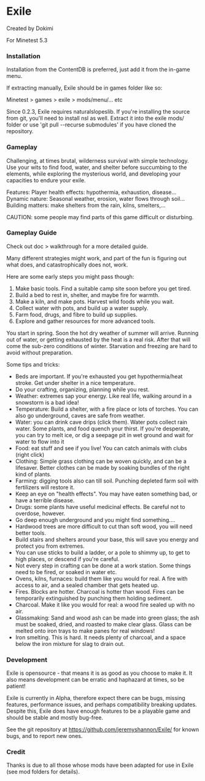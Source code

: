 # Exile
Created by Dokimi

For Minetest 5.3

### Installation
Installation from the ContentDB is preferred, just add it from the in-game menu.

If extracting manually, Exile should be in games folder like so:

Minetest > games > exile > mods/menu/... etc

Since 0.2.3, Exile requires naturalslopeslib. If you're installing the source
from git, you'll need to install nsl as well. Extract it into the exile mods/
folder or use 'git pull --recurse submodules' if you have cloned the repository.

### Gameplay
Challenging, at times brutal, wilderness survival with simple technology.
Use your wits to find food, water, and shelter before succumbing to the elements,
while exploring the mysterious world, and developing your capacities to endure your exile.

Features:
Player health effects: hypothermia, exhaustion, disease...
Dynamic nature: Seasonal weather, erosion, water flows through soil...
Building matters: make shelters from the rain, kilns, smelters,...

CAUTION: some people may find parts of this game difficult or disturbing.

### Gameplay Guide
Check out doc > walkthrough for a more detailed guide.

Many different strategies might work, and part of the fun is figuring out what does,
and catastrophically does not, work.

Here are some early steps you might pass though:
1. Make basic tools. Find a suitable camp site soon before you get tired.
2. Build a bed to rest in, shelter, and maybe fire for warmth.
3. Make a kiln, and make pots. Harvest wild foods while you wait.
4. Collect water with pots, and build up a water supply.
5. Farm food, drugs, and fibre to build up supplies.
6. Explore and gather resources for more advanced tools.

You start in spring. Soon the hot dry weather of summer will arrive.
Running out of water, or getting exhausted by the heat is a real risk.
After that will come the sub-zero conditions of winter.
Starvation and freezing are hard to avoid without preparation.


Some tips and tricks:
- Beds are important. If you're exhausted you get hypothermia/heat stroke. Get under shelter in a nice temperature.
- Do your crafting, organizing, planning while you rest.
- Weather: extremes sap your energy. Like real life, walking around in a snowstorm is a bad idea!
- Temperature: Build a shelter, with a fire place or lots of torches. You can also go underground, caves are safe from weather.
- Water: you can drink cave drips (click them). Water pots collect rain water. Some plants, and food quench your thirst. If you're desperate, you can try to melt ice, or dig a seepage pit in wet ground and wait for water to flow into it
- Food: eat stuff and see if you live! You can catch animals with clubs (right click)
- Clothing: Simple grass clothing can be woven quickly, and can be a lifesaver. Better clothes can be made by soaking bundles of the right kind of plants.
- Farming: digging tools also can till soil. Punching depleted farm soil with fertilizers will restore it.
- Keep an eye on "health effects". You may have eaten something bad, or have a terrible disease.
- Drugs: some plants have useful medicinal effects. Be careful not to overdose, however.
- Go deep enough underground and you might find something....
- Hardwood trees are more difficult to cut than soft wood, you will need better tools.
- Build stairs and shelters around your base, this will save you energy and protect you from extremes.
- You can use sticks to build a ladder, or a pole to shimmy up, to get to high places, or descend if you're careful.
- Not every step in crafting can be done at a work station. Some things need to be fired, or soaked in water etc.
- Ovens, kilns, furnaces: build them like you would for real. A fire with access to air, and a sealed chamber that gets heated up.
- Fires. Blocks are hotter. Charcoal is hotter than wood. Fires can be temporarily extinguished by punching them holding sediment.
- Charcoal. Make it like you would for real: a wood fire sealed up with no air.
- Glassmaking: Sand and wood ash can be made into green glass; the ash must be soaked, dried, and roasted to make clear glass. Glass can be melted onto iron trays to make panes for real windows!
- Iron smelting. This is hard. It needs plenty of charcoal, and a space below the iron mixture for slag to drain out.


### Development
Exile is opensource - that means it is as good as you choose to make it.
It also means development can be erratic and haphazard at times, so be patient!

Exile is currently in Alpha, therefore expect there can be bugs, missing features, performance issues,
and perhaps compatibility breaking updates.
Despite this, Exile does have enough features to be a playable game and should be stable and mostly
bug-free.

See the git repository at
https://github.com/jeremyshannon/Exile/ for known bugs, and to report new ones.

### Credit
Thanks is due to all those whose mods have been adapted for use in Exile (see mod folders for details).

